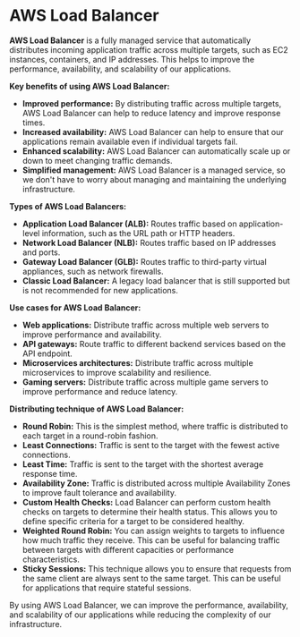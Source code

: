# AWS Load Balancer

**AWS Load Balancer** is a fully managed service that automatically distributes incoming application traffic across multiple targets, such as EC2 instances, containers, and IP addresses. This helps to improve the performance, availability, and scalability of our applications.

**Key benefits of using AWS Load Balancer:**

* **Improved performance:** By distributing traffic across multiple targets, AWS Load Balancer can help to reduce latency and improve response times.
* **Increased availability:** AWS Load Balancer can help to ensure that our applications remain available even if individual targets fail.
* **Enhanced scalability:** AWS Load Balancer can automatically scale up or down to meet changing traffic demands.
* **Simplified management:** AWS Load Balancer is a managed service, so we don't have to worry about managing and maintaining the underlying infrastructure.

**Types of AWS Load Balancers:**

* **Application Load Balancer (ALB):** Routes traffic based on application-level information, such as the URL path or HTTP headers.
* **Network Load Balancer (NLB):** Routes traffic based on IP addresses and ports.
* **Gateway Load Balancer (GLB):** Routes traffic to third-party virtual appliances, such as network firewalls.
* **Classic Load Balancer:** A legacy load balancer that is still supported but is not recommended for new applications.

**Use cases for AWS Load Balancer:**

* **Web applications:** Distribute traffic across multiple web servers to improve performance and availability.
* **API gateways:** Route traffic to different backend services based on the API endpoint.
* **Microservices architectures:** Distribute traffic across multiple microservices to improve scalability and resilience.
* **Gaming servers:** Distribute traffic across multiple game servers to improve performance and reduce latency.

**Distributing technique of AWS Load Balancer:**

* **Round Robin:** This is the simplest method, where traffic is distributed to each target in a round-robin fashion.
* **Least Connections:** Traffic is sent to the target with the fewest active connections.
* **Least Time:** Traffic is sent to the target with the shortest average response time.
* **Availability Zone:** Traffic is distributed across multiple Availability Zones to improve fault tolerance and availability.
* **Custom Health Checks:** Load Balancer can perform custom health checks on targets to determine their health status. This allows you to define specific criteria for a target to be considered healthy.
* **Weighted Round Robin:** You can assign weights to targets to influence how much traffic they receive. This can be useful for balancing traffic between targets with different capacities or performance characteristics.
* **Sticky Sessions:** This technique allows you to ensure that requests from the same client are always sent to the same target. This can be useful for applications that require stateful sessions.

By using AWS Load Balancer, we can improve the performance, availability, and scalability of our applications while reducing the complexity of our infrastructure.
